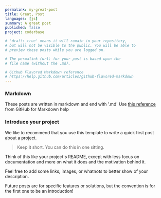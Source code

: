 ```yaml
---
permalink: my-great-post
title: Great, Post
languages: [js]
summary: A great post
published: false
project: coderbase

# 'draft: true' means it will remain in your repository,
# but will not be visible to the public. You will be able to
# preview these posts while you are logged on. 

# The permalink (url) for your post is based upon the
# file name (without the .md).

# Github Flavored Markdown reference
# https://help.github.com/articles/github-flavored-markdown
---
```



### Markdown

These posts are written in markdown and end with '.md'
Use [this reference](https://help.github.com/articles/github-flavored-markdown) from GitHub for Markdown help

### Introduce your project

We like to recommend that you use this template to write a quick first post about a project.

> Keep it short. You can do this in one sitting.

Think of this like your project's README, except with less focus on documentation and more on what it does and the motivation behind it.

Feel free to add some links, images, or whatnots to better show of your description.

Future posts are for specific features or solutions, but the convention is for the first one to be an introduction!
